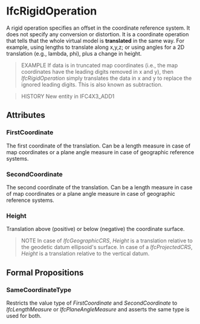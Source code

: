 # IfcRigidOperation

A rigid operation specifies an offset in the coordinate reference system. It does not specify any conversion or distortion. It is a coordinate operation that tells that the whole virtual model is **translated** in the same way. For example, using lengths to translate along x,y,z; or using angles for a 2D translation (e.g., lambda, phi), plus a change in height.
<!-- end of short definition -->

> EXAMPLE If data is in truncated map coordinates (i.e., the map coordinates have the leading digits removed in x and y), then _IfcRigidOperation_ simply translates the data in x and y to replace the ignored leading digits. This is also known as subtraction.

> HISTORY New entity in IFC4X3_ADD1

## Attributes

### FirstCoordinate

The first coordinate of the translation. Can be a length measure in case of map coordinates or a plane angle measure in case of geographic reference systems.

### SecondCoordinate

The second coordinate of the translation. Can be a length measure in case of map coordinates or a plane angle measure in case of geographic reference systems.

### Height

Translation above (positive) or below (negative) the coordinate surface.

> NOTE In case of _IfcGeographicCRS_, *Height* is a translation relative to the geodetic datum ellipsoid's surface. In case of a _IfcProjectedCRS_, *Height* is a translation relative to the vertical datum.

## Formal Propositions

### SameCoordinateType

Restricts the value type of _FirstCoordinate_ and _SecondCoordinate_ to _IfcLengthMeasure_ or _IfcPlaneAngleMeasure_ and asserts the same type is used for both.
